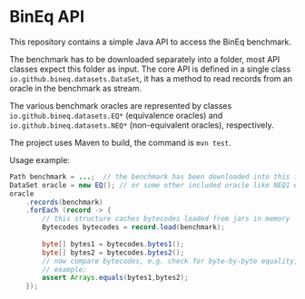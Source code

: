 # BinEq API

This repository contains a simple Java API to access the BinEq benchmark.

The benchmark has to be downloaded separately into a folder, most API classes 
expect this folder as input. The core API is defined in a single class `io.github.bineq.datasets.DataSet`, it has
a method to read records from an oracle in the benchmark as stream. 

The various benchmark oracles are represented by classes `io.github.bineq.datasets.EQ*` (equivalence oracles) and `io.github.bineq.datasets.NEQ*` (non-equivalent oracles), respectively.

The project uses Maven to build, the command is `mvn test`. 

Usage example:

```java
Path benchmark = ...;  // the benchmark has been downloaded into this folder
DataSet oracle = new EQ(); // or some other included oracle like NEQ1 etc
oracle
    .records(benchmark)
    .forEach (record -> {
        // this structure caches bytecodes loaded from jars in memory
        Bytecodes bytecodes = record.load(benchmark);
        
        byte[] bytes1 = bytecodes.bytes1();
        byte[] bytes2 = bytecodes.bytes2();
        // now compare bytecodes, e.g. check for byte-by-byte equality, whether a certain hash is the same, etc !
        // example:
        assert Arrays.equals(bytes1,bytes2);
    });
````
